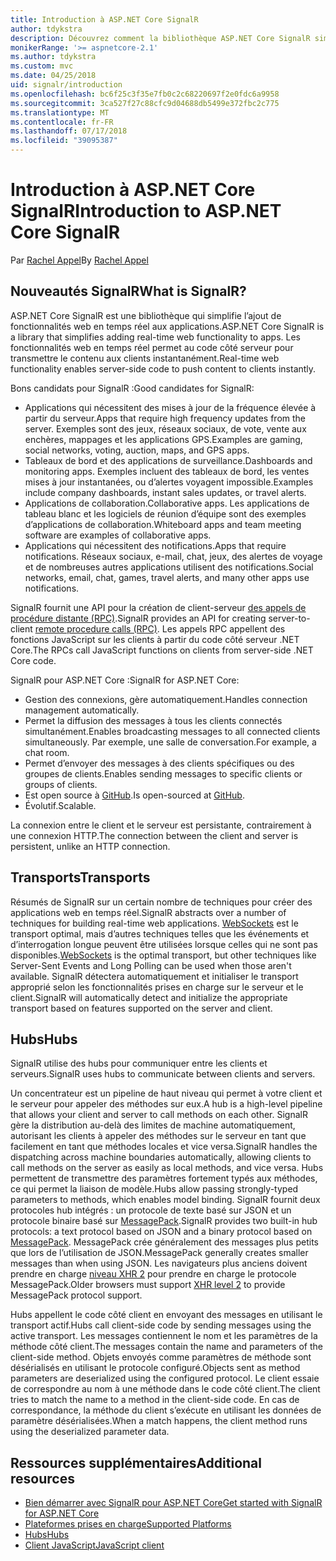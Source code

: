 ```yaml
---
title: Introduction à ASP.NET Core SignalR
author: tdykstra
description: Découvrez comment la bibliothèque ASP.NET Core SignalR simplifie l’ajout de fonctionnalités en temps réel aux applications.
monikerRange: '>= aspnetcore-2.1'
ms.author: tdykstra
ms.custom: mvc
ms.date: 04/25/2018
uid: signalr/introduction
ms.openlocfilehash: bc6f25c3f35e7fb0c2c68220697f2e0fdc6a9958
ms.sourcegitcommit: 3ca527f27c88cfc9d04688db5499e372fbc2c775
ms.translationtype: MT
ms.contentlocale: fr-FR
ms.lasthandoff: 07/17/2018
ms.locfileid: "39095387"
---
```

# <a name="introduction-to-aspnet-core-signalr"></a><span data-ttu-id="0c409-103">Introduction à ASP.NET Core SignalR</span><span class="sxs-lookup"><span data-stu-id="0c409-103">Introduction to ASP.NET Core SignalR</span></span>

<span data-ttu-id="0c409-104">Par [Rachel Appel](https://twitter.com/rachelappel)</span><span class="sxs-lookup"><span data-stu-id="0c409-104">By [Rachel Appel](https://twitter.com/rachelappel)</span></span>

## <a name="what-is-signalr"></a><span data-ttu-id="0c409-105">Nouveautés SignalR</span><span class="sxs-lookup"><span data-stu-id="0c409-105">What is SignalR?</span></span>

<span data-ttu-id="0c409-106">ASP.NET Core SignalR est une bibliothèque qui simplifie l’ajout de fonctionnalités web en temps réel aux applications.</span><span class="sxs-lookup"><span data-stu-id="0c409-106">ASP.NET Core SignalR is a library that simplifies adding real-time web functionality to apps.</span></span> <span data-ttu-id="0c409-107">Les fonctionnalités web en temps réel permet au code côté serveur pour transmettre le contenu aux clients instantanément.</span><span class="sxs-lookup"><span data-stu-id="0c409-107">Real-time web functionality enables server-side code to push content to clients instantly.</span></span>

<span data-ttu-id="0c409-108">Bons candidats pour SignalR :</span><span class="sxs-lookup"><span data-stu-id="0c409-108">Good candidates for SignalR:</span></span>

* <span data-ttu-id="0c409-109">Applications qui nécessitent des mises à jour de la fréquence élevée à partir du serveur.</span><span class="sxs-lookup"><span data-stu-id="0c409-109">Apps that require high frequency updates from the server.</span></span> <span data-ttu-id="0c409-110">Exemples sont des jeux, réseaux sociaux, de vote, vente aux enchères, mappages et les applications GPS.</span><span class="sxs-lookup"><span data-stu-id="0c409-110">Examples are gaming, social networks, voting, auction, maps, and GPS apps.</span></span>
* <span data-ttu-id="0c409-111">Tableaux de bord et des applications de surveillance.</span><span class="sxs-lookup"><span data-stu-id="0c409-111">Dashboards and monitoring apps.</span></span> <span data-ttu-id="0c409-112">Exemples incluent des tableaux de bord, les ventes mises à jour instantanées, ou d’alertes voyagent impossible.</span><span class="sxs-lookup"><span data-stu-id="0c409-112">Examples include company dashboards, instant sales updates, or travel alerts.</span></span>
* <span data-ttu-id="0c409-113">Applications de collaboration.</span><span class="sxs-lookup"><span data-stu-id="0c409-113">Collaborative apps.</span></span> <span data-ttu-id="0c409-114">Les applications de tableau blanc et les logiciels de réunion d’équipe sont des exemples d’applications de collaboration.</span><span class="sxs-lookup"><span data-stu-id="0c409-114">Whiteboard apps and team meeting software are examples of collaborative apps.</span></span>
* <span data-ttu-id="0c409-115">Applications qui nécessitent des notifications.</span><span class="sxs-lookup"><span data-stu-id="0c409-115">Apps that require notifications.</span></span> <span data-ttu-id="0c409-116">Réseaux sociaux, e-mail, chat, jeux, des alertes de voyage et de nombreuses autres applications utilisent des notifications.</span><span class="sxs-lookup"><span data-stu-id="0c409-116">Social networks, email, chat, games, travel alerts, and many other apps use notifications.</span></span>

<span data-ttu-id="0c409-117">SignalR fournit une API pour la création de client-serveur [des appels de procédure distante (RPC)](https://wikipedia.org/wiki/Remote_procedure_call).</span><span class="sxs-lookup"><span data-stu-id="0c409-117">SignalR provides an API for creating server-to-client [remote procedure calls (RPC)](https://wikipedia.org/wiki/Remote_procedure_call).</span></span> <span data-ttu-id="0c409-118">Les appels RPC appellent des fonctions JavaScript sur les clients à partir du code côté serveur .NET Core.</span><span class="sxs-lookup"><span data-stu-id="0c409-118">The RPCs call JavaScript functions on clients from server-side .NET Core code.</span></span>

<span data-ttu-id="0c409-119">SignalR pour ASP.NET Core :</span><span class="sxs-lookup"><span data-stu-id="0c409-119">SignalR for ASP.NET Core:</span></span>

* <span data-ttu-id="0c409-120">Gestion des connexions, gère automatiquement.</span><span class="sxs-lookup"><span data-stu-id="0c409-120">Handles connection management automatically.</span></span>
* <span data-ttu-id="0c409-121">Permet la diffusion des messages à tous les clients connectés simultanément.</span><span class="sxs-lookup"><span data-stu-id="0c409-121">Enables broadcasting messages to all connected clients simultaneously.</span></span> <span data-ttu-id="0c409-122">Par exemple, une salle de conversation.</span><span class="sxs-lookup"><span data-stu-id="0c409-122">For example, a chat room.</span></span>
* <span data-ttu-id="0c409-123">Permet d’envoyer des messages à des clients spécifiques ou des groupes de clients.</span><span class="sxs-lookup"><span data-stu-id="0c409-123">Enables sending messages to specific clients or groups of clients.</span></span>
* <span data-ttu-id="0c409-124">Est open source à [GitHub](https://github.com/aspnet/signalr).</span><span class="sxs-lookup"><span data-stu-id="0c409-124">Is open-sourced at [GitHub](https://github.com/aspnet/signalr).</span></span>
* <span data-ttu-id="0c409-125">Évolutif.</span><span class="sxs-lookup"><span data-stu-id="0c409-125">Scalable.</span></span>

<span data-ttu-id="0c409-126">La connexion entre le client et le serveur est persistante, contrairement à une connexion HTTP.</span><span class="sxs-lookup"><span data-stu-id="0c409-126">The connection between the client and server is persistent, unlike an HTTP connection.</span></span>

## <a name="transports"></a><span data-ttu-id="0c409-127">Transports</span><span class="sxs-lookup"><span data-stu-id="0c409-127">Transports</span></span>

<span data-ttu-id="0c409-128">Résumés de SignalR sur un certain nombre de techniques pour créer des applications web en temps réel.</span><span class="sxs-lookup"><span data-stu-id="0c409-128">SignalR abstracts over a number of techniques for building real-time web applications.</span></span> <span data-ttu-id="0c409-129">[WebSockets](https://tools.ietf.org/html/rfc7118) est le transport optimal, mais d’autres techniques telles que les événements et d’interrogation longue peuvent être utilisées lorsque celles qui ne sont pas disponibles.</span><span class="sxs-lookup"><span data-stu-id="0c409-129">[WebSockets](https://tools.ietf.org/html/rfc7118) is the optimal transport, but other techniques like Server-Sent Events and Long Polling can be used when those aren't available.</span></span> <span data-ttu-id="0c409-130">SignalR détectera automatiquement et initialiser le transport approprié selon les fonctionnalités prises en charge sur le serveur et le client.</span><span class="sxs-lookup"><span data-stu-id="0c409-130">SignalR will automatically detect and initialize the appropriate transport based on features supported on the server and client.</span></span>

## <a name="hubs"></a><span data-ttu-id="0c409-131">Hubs</span><span class="sxs-lookup"><span data-stu-id="0c409-131">Hubs</span></span>

<span data-ttu-id="0c409-132">SignalR utilise des hubs pour communiquer entre les clients et serveurs.</span><span class="sxs-lookup"><span data-stu-id="0c409-132">SignalR uses hubs to communicate between clients and servers.</span></span>

<span data-ttu-id="0c409-133">Un concentrateur est un pipeline de haut niveau qui permet à votre client et le serveur pour appeler des méthodes sur eux.</span><span class="sxs-lookup"><span data-stu-id="0c409-133">A hub is a high-level pipeline that allows your client and server to call methods on each other.</span></span> <span data-ttu-id="0c409-134">SignalR gère la distribution au-delà des limites de machine automatiquement, autorisant les clients à appeler des méthodes sur le serveur en tant que facilement en tant que méthodes locales et vice versa.</span><span class="sxs-lookup"><span data-stu-id="0c409-134">SignalR handles the dispatching across machine boundaries automatically, allowing clients to call methods on the server as easily as local methods, and vice versa.</span></span> <span data-ttu-id="0c409-135">Hubs permettent de transmettre des paramètres fortement typés aux méthodes, ce qui permet la liaison de modèle.</span><span class="sxs-lookup"><span data-stu-id="0c409-135">Hubs allow passing strongly-typed parameters to methods, which enables model binding.</span></span> <span data-ttu-id="0c409-136">SignalR fournit deux protocoles hub intégrés : un protocole de texte basé sur JSON et un protocole binaire basé sur [MessagePack](https://msgpack.org/).</span><span class="sxs-lookup"><span data-stu-id="0c409-136">SignalR provides two built-in hub protocols: a text protocol based on JSON and a binary protocol based on [MessagePack](https://msgpack.org/).</span></span>  <span data-ttu-id="0c409-137">MessagePack crée généralement des messages plus petits que lors de l’utilisation de JSON.</span><span class="sxs-lookup"><span data-stu-id="0c409-137">MessagePack generally creates smaller messages than when using JSON.</span></span> <span data-ttu-id="0c409-138">Les navigateurs plus anciens doivent prendre en charge [niveau XHR 2](https://caniuse.com/#feat=xhr2) pour prendre en charge le protocole MessagePack.</span><span class="sxs-lookup"><span data-stu-id="0c409-138">Older browsers must support [XHR level 2](https://caniuse.com/#feat=xhr2) to provide MessagePack protocol support.</span></span>

<span data-ttu-id="0c409-139">Hubs appellent le code côté client en envoyant des messages en utilisant le transport actif.</span><span class="sxs-lookup"><span data-stu-id="0c409-139">Hubs call client-side code by sending messages using the active transport.</span></span> <span data-ttu-id="0c409-140">Les messages contiennent le nom et les paramètres de la méthode côté client.</span><span class="sxs-lookup"><span data-stu-id="0c409-140">The messages contain the name and parameters of the client-side method.</span></span> <span data-ttu-id="0c409-141">Objets envoyés comme paramètres de méthode sont désérialisés en utilisant le protocole configuré.</span><span class="sxs-lookup"><span data-stu-id="0c409-141">Objects sent as method parameters are deserialized using the configured protocol.</span></span> <span data-ttu-id="0c409-142">Le client essaie de correspondre au nom à une méthode dans le code côté client.</span><span class="sxs-lookup"><span data-stu-id="0c409-142">The client tries to match the name to a method in the client-side code.</span></span> <span data-ttu-id="0c409-143">En cas de correspondance, la méthode du client s’exécute en utilisant les données de paramètre désérialisées.</span><span class="sxs-lookup"><span data-stu-id="0c409-143">When a match happens, the client method runs using the deserialized parameter data.</span></span>

## <a name="additional-resources"></a><span data-ttu-id="0c409-144">Ressources supplémentaires</span><span class="sxs-lookup"><span data-stu-id="0c409-144">Additional resources</span></span>

* [<span data-ttu-id="0c409-145">Bien démarrer avec SignalR pour ASP.NET Core</span><span class="sxs-lookup"><span data-stu-id="0c409-145">Get started with SignalR for ASP.NET Core</span></span>](xref:tutorials/signalr)
* [<span data-ttu-id="0c409-146">Plateformes prises en charge</span><span class="sxs-lookup"><span data-stu-id="0c409-146">Supported Platforms</span></span>](xref:signalr/supported-platforms)
* [<span data-ttu-id="0c409-147">Hubs</span><span class="sxs-lookup"><span data-stu-id="0c409-147">Hubs</span></span>](xref:signalr/hubs)
* [<span data-ttu-id="0c409-148">Client JavaScript</span><span class="sxs-lookup"><span data-stu-id="0c409-148">JavaScript client</span></span>](xref:signalr/javascript-client)
